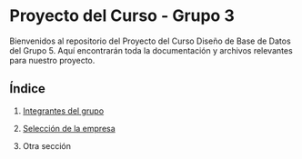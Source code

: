 # Proyecto del Curso - Grupo 3

Bienvenidos al repositorio del Proyecto del Curso Diseño de Base de Datos del Grupo 5. Aquí encontrarán toda la documentación y archivos relevantes para nuestro proyecto.

## Índice

1. [Integrantes del grupo](01.Integrantes/Integrantes.md)

2. [Selección de la empresa](02.Selección%20de%20la%20empresa/SeleccionEmpresa.md)

3. Otra sección
